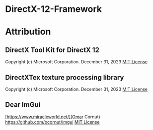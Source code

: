 # DirectX-12-Framework
 
# Attribution
## DirectX Tool Kit for DirectX 12
Copyright (c) Microsoft Corporation.
December 31, 2023
[](http://go.microsoft.com/fwlink/?LinkID=615561)
[MIT License](https://github.com/microsoft/DirectXTK12#MIT-1-ov-file)

## DirectXTex texture processing library
Copyright (c) Microsoft Corporation.
December 31, 2023
[](http://go.microsoft.com/fwlink/?LinkId=248926)
[MIT License](https://github.com/microsoft/DirectXTex#MIT-1-ov-file)

## Dear ImGui
[https://www.miracleworld.net/](Omar Cornut)
https://github.com/ocornut/imgui 
[MIT License](https://github.com/ocornut/imgui?tab=readme-ov-file#MIT-1-ov-file)

